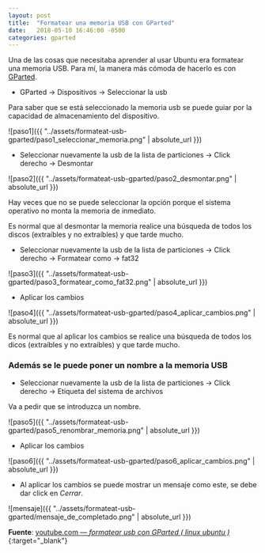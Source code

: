 ```yaml
---
layout: post
title:  "Formatear una memoria USB con GParted"
date:   2018-05-10 16:46:00 -0500
categories: gparted
--- 
```


Una de las cosas que necesitaba aprender al usar Ubuntu era formatear una memoria USB. Para mí, la manera más cómoda de hacerlo es con [GParted](https://gparted.org/download.php).

* GParted -> Dispositivos -> Seleccionar la usb

Para saber que se está seleccionado la memoria usb se puede guiar por la capacidad de almacenamiento del dispositivo.

![paso1]({{ "../assets/formateat-usb-gparted/paso1_seleccionar_memoria.png" | absolute_url }})

* Seleccionar nuevamente la usb de la lista de particiones -> Click derecho -> Desmontar

![paso2]({{ "../assets/formateat-usb-gparted/paso2_desmontar.png" | absolute_url }})

Hay veces que no se puede seleccionar la opción porque el sistema operativo no monta la memoria de inmediato.

Es normal que al desmontar la memoria realice una búsqueda de todos los discos (extraíbles y no extraíbles) y que tarde mucho.

* Seleccionar nuevamente la usb de la lista de particiones -> Click derecho -> Formatear como -> fat32

![paso3]({{ "../assets/formateat-usb-gparted/paso3_formatear_como_fat32.png" | absolute_url }})

* Aplicar los cambios

![paso4]({{ "../assets/formateat-usb-gparted/paso4_aplicar_cambios.png" | absolute_url }})


Es normal que al aplicar los cambios se realice una búsqueda de todos los dicos (extraíbles y no extraíbles) y que tarde mucho.

### Además se le puede poner un nombre a la memoria USB

* Seleccionar nuevamente la usb de la lista de particiones -> Click derecho -> Etiqueta del sistema de archivos

Va a pedir que se introduzca un nombre.

![paso5]({{ "../assets/formateat-usb-gparted/paso5_renombrar_memoria.png" | absolute_url }})

* Aplicar los cambios

![paso6]({{ "../assets/formateat-usb-gparted/paso6_aplicar_cambios.png" | absolute_url }})

* Al aplicar los cambios se puede mostrar un mensaje como este, se debe dar click en *Cerrar*.

![mensaje]({{ "../assets/formateat-usb-gparted/mensaje_de_completado.png" | absolute_url }})



**Fuente**: [youtube.com &mdash; *formatear usb con GParted ( linux ubuntu )*](https://www.youtube.com/watch?v=hZbfzkb__0Y){:target="_blank"}